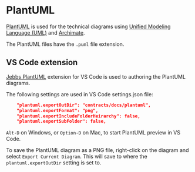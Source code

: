 # PlantUML

[PlantUML](http://plantuml.com) is used for the technical diagrams using [Unified Modeling Language (UML)](https://en.wikipedia.org/wiki/Unified_Modeling_Language) and [Archimate](https://www.itmg-int.com/itmg-int-wp-content/Archimate/An%20Introduction%20to%20Archimate%203.0.pdf).

The PlantUML files have the `.puml` file extension.

## VS Code extension

[Jebbs PlantUML](https://marketplace.visualstudio.com/items?itemName=jebbs.plantuml) extension for VS Code is used to authoring the PlantUML diagrams.

The following settings are used in VS Code settings.json file:

```json
    "plantuml.exportOutDir": "contracts/docs/plantuml",
    "plantuml.exportFormat": "png",
    "plantuml.exportIncludeFolderHeirarchy": false,
    "plantuml.exportSubFolder": false,
```

`Alt-D` on Windows, or `Option-D` on Mac, to start PlantUML preview in VS Code.

To save the PlantUML diagram as a PNG file, right-click on the diagram and select `Export Current Diagram`. This will save to where the `plantuml.exportOutDir` setting is set to.
